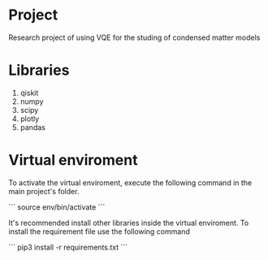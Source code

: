 # Project
Research project of using VQE for the studing of condensed matter models

# Libraries
1. qiskit
2. numpy
3. scipy
4. plotly
5. pandas

# Virtual enviroment
To activate the virtual enviroment, execute the following command in the main project's folder.

´´´ source env/bin/activate ´´´

It's recommended install other libraries inside the virtual enviroment. To install the requirement file use the following command

´´´ pip3 install -r requirements.txt ´´´

